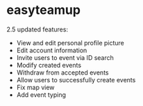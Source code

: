 # easyteamup

2.5 updated features:
- View and edit personal profile picture
- Edit account information
- Invite users to event via ID search
- Modify created events
- Withdraw from accepted events
- Allow users to successfully create events
- Fix map view
- Add event typing

